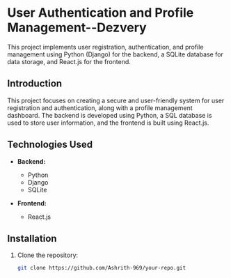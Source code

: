 # User Authentication and Profile Management--Dezvery

This project implements user registration, authentication, and profile management using Python (Django) for the backend, a SQLite database for data storage, and React.js for the frontend.
## Introduction

This project focuses on creating a secure and user-friendly system for user registration and authentication, along with a profile management dashboard. The backend is developed using Python, a SQL database is used to store user information, and the frontend is built using React.js.

## Technologies Used

- **Backend:**
  - Python
  - Django
  - SQLite

- **Frontend:**
  - React.js

## Installation

1. Clone the repository:

   ```bash
   git clone https://github.com/Ashrith-969/your-repo.git
   
